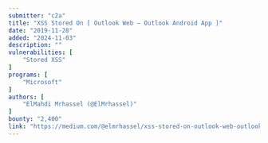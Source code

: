 ```yaml
---
submitter: "c2a"
title: "XSS Stored On [ Outlook Web — Outlook Android App ]"
date: "2019-11-28"
added: "2024-11-03"
description: ""
vulnerabilities: [
    "Stored XSS"
]
programs: [
    "Microsoft"
]
authors: [
    "ElMahdi Mrhassel (@ElMrhassel)"
]
bounty: "2,400"
link: "https://medium.com/@elmrhassel/xss-stored-on-outlook-web-outlook-android-app-ad4bd46b8823"
---
```




